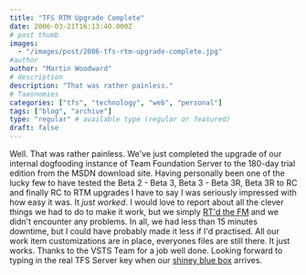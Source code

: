 ```yaml
---
title: "TFS RTM Upgrade Complete"
date: 2006-03-21T16:13:40.000Z
# post thumb
images:
  - "/images/post/2006-tfs-rtm-upgrade-complete.jpg"
#author
author: "Martin Woodward"
# description
description: "That was rather painless."
# Taxonomies
categories: ["tfs", "technology", "web", "personal"]
tags: ["blog", "archive"]
type: "regular" # available type (regular or featured)
draft: false
---
```

Well.  That was rather painless.  We've just completed the upgrade of our internal dogfooding instance of Team Foundation Server to the 180-day trial edition from the MSDN download site.  Having personally been one of the lucky few to have tested the Beta 2 - Beta 3, Beta 3 - Beta 3R, Beta 3R to RC and finally RC to RTM upgrades I have to say I was seriously impressed with how easy it was.  It *just worked*.  I would love to report about all the clever things we had to do to make it work, but we simply [RT'd the FM](http://go.microsoft.com/fwlink/?LinkID=60341) and we didn't encounter any problems.  In all, we had less than 15 minutes downtime, but I could have probably made it less if I'd practised.  All our work item customizations are in place, everyones files are still there.  It just works.  Thanks to the VSTS Team for a job well done.  Looking forward to typing in the real TFS Server key when our [shiney blue box](http://blogs.msdn.com/robcaron/archive/2006/03/20/555717.aspx) arrives.